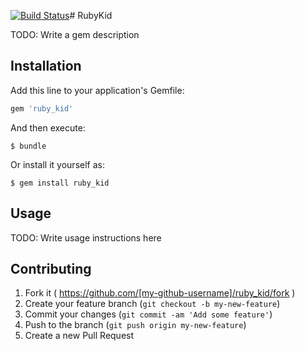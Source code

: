 

[![Build Status](https://travis-ci.org/jmister28/Ruby_kids.svg)](https://travis-ci.org/jmister28/Ruby_kids)# RubyKid

TODO: Write a gem description

## Installation

Add this line to your application's Gemfile:

```ruby
gem 'ruby_kid'
```

And then execute:

    $ bundle

Or install it yourself as:

    $ gem install ruby_kid

## Usage

TODO: Write usage instructions here

## Contributing

1. Fork it ( https://github.com/[my-github-username]/ruby_kid/fork )
2. Create your feature branch (`git checkout -b my-new-feature`)
3. Commit your changes (`git commit -am 'Add some feature'`)
4. Push to the branch (`git push origin my-new-feature`)
5. Create a new Pull Request
